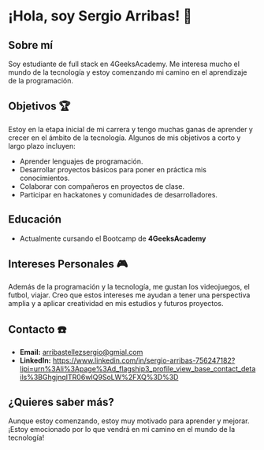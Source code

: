 # ¡Hola, soy Sergio Arribas! 👋

## Sobre mí

Soy estudiante de full stack en 4GeeksAcademy. Me interesa mucho el mundo de la tecnología y estoy comenzando mi camino en el aprendizaje de la programación.
## Objetivos 🏆

Estoy en la etapa inicial de mi carrera y tengo muchas ganas de aprender y crecer en el ámbito de la tecnología. Algunos de mis objetivos a corto y largo plazo incluyen:

- Aprender lenguajes de programación.
- Desarrollar proyectos básicos para poner en práctica mis conocimientos.
- Colaborar con compañeros en proyectos de clase.
- Participar en hackatones y comunidades de desarrolladores.

## Educación

- Actualmente cursando el Bootcamp de **4GeeksAcademy** 


## Intereses Personales 🎮

Además de la programación y la tecnología, me gustan los videojuegos, el futbol, viajar. Creo que estos intereses me ayudan a tener una perspectiva amplia y a aplicar creatividad en mis estudios y futuros proyectos.

## Contacto ☎️

- **Email:** arribastellezsergio@gmial.com
- **LinkedIn:** https://www.linkedin.com/in/sergio-arribas-756247182?lipi=urn%3Ali%3Apage%3Ad_flagship3_profile_view_base_contact_details%3BGhgjnqITR06wIQ9SoLW%2FXQ%3D%3D


## ¿Quieres saber más?

Aunque estoy comenzando, estoy muy motivado para aprender y mejorar. ¡Estoy emocionado por lo que vendrá en mi camino en el mundo de la tecnología!
